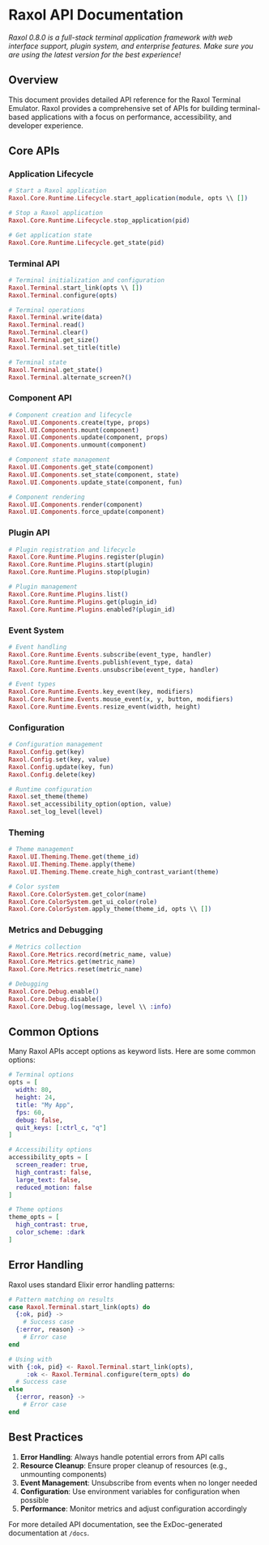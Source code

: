 # Raxol API Documentation

_Raxol 0.8.0 is a full-stack terminal application framework with web interface support, plugin system, and enterprise features. Make sure you are using the latest version for the best experience!_

## Overview

This document provides detailed API reference for the Raxol Terminal Emulator. Raxol provides a comprehensive set of APIs for building terminal-based applications with a focus on performance, accessibility, and developer experience.

## Core APIs

### Application Lifecycle

```elixir
# Start a Raxol application
Raxol.Core.Runtime.Lifecycle.start_application(module, opts \\ [])

# Stop a Raxol application
Raxol.Core.Runtime.Lifecycle.stop_application(pid)

# Get application state
Raxol.Core.Runtime.Lifecycle.get_state(pid)
```

### Terminal API

```elixir
# Terminal initialization and configuration
Raxol.Terminal.start_link(opts \\ [])
Raxol.Terminal.configure(opts)

# Terminal operations
Raxol.Terminal.write(data)
Raxol.Terminal.read()
Raxol.Terminal.clear()
Raxol.Terminal.get_size()
Raxol.Terminal.set_title(title)

# Terminal state
Raxol.Terminal.get_state()
Raxol.Terminal.alternate_screen?()
```

### Component API

```elixir
# Component creation and lifecycle
Raxol.UI.Components.create(type, props)
Raxol.UI.Components.mount(component)
Raxol.UI.Components.update(component, props)
Raxol.UI.Components.unmount(component)

# Component state management
Raxol.UI.Components.get_state(component)
Raxol.UI.Components.set_state(component, state)
Raxol.UI.Components.update_state(component, fun)

# Component rendering
Raxol.UI.Components.render(component)
Raxol.UI.Components.force_update(component)
```

### Plugin API

```elixir
# Plugin registration and lifecycle
Raxol.Core.Runtime.Plugins.register(plugin)
Raxol.Core.Runtime.Plugins.start(plugin)
Raxol.Core.Runtime.Plugins.stop(plugin)

# Plugin management
Raxol.Core.Runtime.Plugins.list()
Raxol.Core.Runtime.Plugins.get(plugin_id)
Raxol.Core.Runtime.Plugins.enabled?(plugin_id)
```

### Event System

```elixir
# Event handling
Raxol.Core.Runtime.Events.subscribe(event_type, handler)
Raxol.Core.Runtime.Events.publish(event_type, data)
Raxol.Core.Runtime.Events.unsubscribe(event_type, handler)

# Event types
Raxol.Core.Runtime.Events.key_event(key, modifiers)
Raxol.Core.Runtime.Events.mouse_event(x, y, button, modifiers)
Raxol.Core.Runtime.Events.resize_event(width, height)
```

### Configuration

```elixir
# Configuration management
Raxol.Config.get(key)
Raxol.Config.set(key, value)
Raxol.Config.update(key, fun)
Raxol.Config.delete(key)

# Runtime configuration
Raxol.set_theme(theme)
Raxol.set_accessibility_option(option, value)
Raxol.set_log_level(level)
```

### Theming

```elixir
# Theme management
Raxol.UI.Theming.Theme.get(theme_id)
Raxol.UI.Theming.Theme.apply(theme)
Raxol.UI.Theming.Theme.create_high_contrast_variant(theme)

# Color system
Raxol.Core.ColorSystem.get_color(name)
Raxol.Core.ColorSystem.get_ui_color(role)
Raxol.Core.ColorSystem.apply_theme(theme_id, opts \\ [])
```

### Metrics and Debugging

```elixir
# Metrics collection
Raxol.Core.Metrics.record(metric_name, value)
Raxol.Core.Metrics.get(metric_name)
Raxol.Core.Metrics.reset(metric_name)

# Debugging
Raxol.Core.Debug.enable()
Raxol.Core.Debug.disable()
Raxol.Core.Debug.log(message, level \\ :info)
```

## Common Options

Many Raxol APIs accept options as keyword lists. Here are some common options:

```elixir
# Terminal options
opts = [
  width: 80,
  height: 24,
  title: "My App",
  fps: 60,
  debug: false,
  quit_keys: [:ctrl_c, "q"]
]

# Accessibility options
accessibility_opts = [
  screen_reader: true,
  high_contrast: false,
  large_text: false,
  reduced_motion: false
]

# Theme options
theme_opts = [
  high_contrast: true,
  color_scheme: :dark
]
```

## Error Handling

Raxol uses standard Elixir error handling patterns:

```elixir
# Pattern matching on results
case Raxol.Terminal.start_link(opts) do
  {:ok, pid} ->
    # Success case
  {:error, reason} ->
    # Error case
end

# Using with
with {:ok, pid} <- Raxol.Terminal.start_link(opts),
     :ok <- Raxol.Terminal.configure(term_opts) do
  # Success case
else
  {:error, reason} ->
    # Error case
end
```

## Best Practices

1. **Error Handling**: Always handle potential errors from API calls
2. **Resource Cleanup**: Ensure proper cleanup of resources (e.g., unmounting components)
3. **Event Management**: Unsubscribe from events when no longer needed
4. **Configuration**: Use environment variables for configuration when possible
5. **Performance**: Monitor metrics and adjust configuration accordingly

For more detailed API documentation, see the ExDoc-generated documentation at `/docs`.
